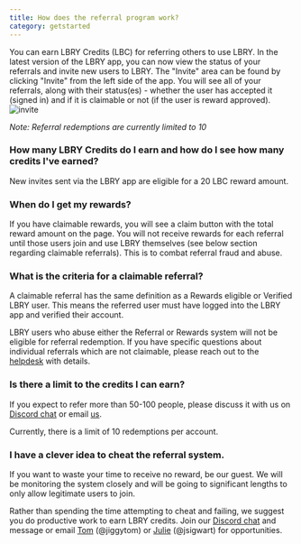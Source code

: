 ```yaml
---
title: How does the referral program work?
category: getstarted
---
```


You can earn LBRY Credits (LBC) for referring others to use LBRY. In the latest version of the LBRY app, you can now view the status of your referrals and invite new users to LBRY. The "Invite" area can be found by clicking "Invite" from the left side of the app. You will see all of your referrals, along with their status(es) - whether the user has accepted it (signed in) and if it is claimable or not (if the user is reward approved). 
![invite](https://spee.ch/@clement:e/invite.png)

*Note: Referral redemptions are currently limited to 10*

### How many LBRY Credits do I earn and how do I see how many credits I've earned?

New invites sent via the LBRY app are eligible for a 20 LBC reward amount. 

### When do I get my rewards?

If you have claimable rewards, you will see a claim button with the total reward amount on the page. You will not receive rewards for each referral until those users join and use LBRY themselves (see below section regarding claimable referrals). This is to combat referral fraud and abuse.

### What is the criteria for a claimable referral?

A claimable referral has the same definition as a Rewards eligible or Verified LBRY user. This means the referred user must have logged into the LBRY app and verified their account.

LBRY users who abuse either the Referral or Rewards system will not be eligible for referral redemption. If you have specific questions about individual referrals which are not claimable, please reach out to the [helpdesk](mailto:help@lbry.io) with details. 

### Is there a limit to the credits I can earn?

If you expect to refer more than 50-100 people, please discuss it with us on [Discord chat](http://chat.lbry.io) or email [us](mailto:josh@lbry.io).

Currently, there is a limit of 10 redemptions per account.

### I have a clever idea to cheat the referral system.

If you want to waste your time to receive no reward, be our guest. We will be monitoring the system closely and will be going to significant lengths to only allow legitimate users to join.

Rather than spending the time attempting to cheat and failing, we suggest you do productive work to earn LBRY credits. Join our [Discord chat](http://chat.lbry.io) and message or email [Tom](mailto:tom@lbry.io) (@jiggytom) or [Julie](mailto:julie@lbry.io) (@jsigwart) for opportunities.

